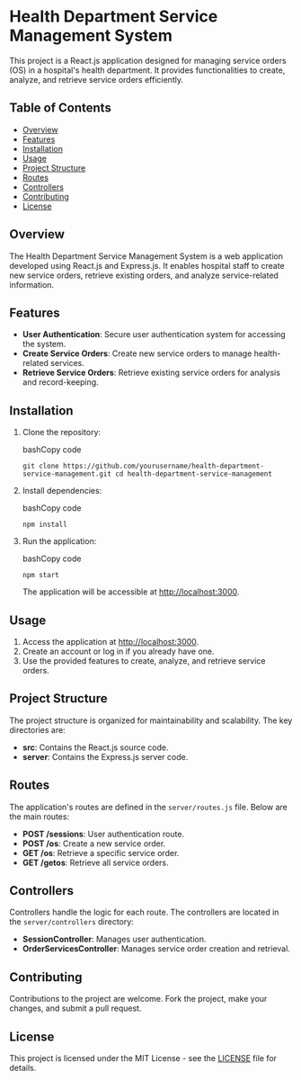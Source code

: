 
# Health Department Service Management System

This project is a React.js application designed for managing service orders (OS) in a hospital's health department. It provides functionalities to create, analyze, and retrieve service orders efficiently.

## Table of Contents

-   [Overview](https://chat.openai.com/c/c4e9a572-34c6-412e-8838-12d153bbbe5f#overview)
-   [Features](https://chat.openai.com/c/c4e9a572-34c6-412e-8838-12d153bbbe5f#features)
-   [Installation](https://chat.openai.com/c/c4e9a572-34c6-412e-8838-12d153bbbe5f#installation)
-   [Usage](https://chat.openai.com/c/c4e9a572-34c6-412e-8838-12d153bbbe5f#usage)
-   [Project Structure](https://chat.openai.com/c/c4e9a572-34c6-412e-8838-12d153bbbe5f#project-structure)
-   [Routes](https://chat.openai.com/c/c4e9a572-34c6-412e-8838-12d153bbbe5f#routes)
-   [Controllers](https://chat.openai.com/c/c4e9a572-34c6-412e-8838-12d153bbbe5f#controllers)
-   [Contributing](https://chat.openai.com/c/c4e9a572-34c6-412e-8838-12d153bbbe5f#contributing)
-   [License](https://chat.openai.com/c/c4e9a572-34c6-412e-8838-12d153bbbe5f#license)

## Overview

The Health Department Service Management System is a web application developed using React.js and Express.js. It enables hospital staff to create new service orders, retrieve existing orders, and analyze service-related information.

## Features

-   **User Authentication**: Secure user authentication system for accessing the system.
-   **Create Service Orders**: Create new service orders to manage health-related services.
-   **Retrieve Service Orders**: Retrieve existing service orders for analysis and record-keeping.

## Installation

1.  Clone the repository:
    
    bashCopy code
    
    `git clone https://github.com/yourusername/health-department-service-management.git
    cd health-department-service-management` 
    
2.  Install dependencies:
    
    bashCopy code
    
    `npm install` 
    
3.  Run the application:
    
    bashCopy code
    
    `npm start` 
    
    The application will be accessible at [http://localhost:3000](http://localhost:3000/).
    

## Usage

1.  Access the application at [http://localhost:3000](http://localhost:3000/).
2.  Create an account or log in if you already have one.
3.  Use the provided features to create, analyze, and retrieve service orders.

## Project Structure

The project structure is organized for maintainability and scalability. The key directories are:

-   **src**: Contains the React.js source code.
-   **server**: Contains the Express.js server code.

## Routes

The application's routes are defined in the `server/routes.js` file. Below are the main routes:

-   **POST /sessions**: User authentication route.
-   **POST /os**: Create a new service order.
-   **GET /os**: Retrieve a specific service order.
-   **GET /getos**: Retrieve all service orders.

## Controllers

Controllers handle the logic for each route. The controllers are located in the `server/controllers` directory:

-   **SessionController**: Manages user authentication.
-   **OrderServicesController**: Manages service order creation and retrieval.

## Contributing

Contributions to the project are welcome. Fork the project, make your changes, and submit a pull request.

## License

This project is licensed under the MIT License - see the [LICENSE](https://chat.openai.com/c/LICENSE) file for details.
